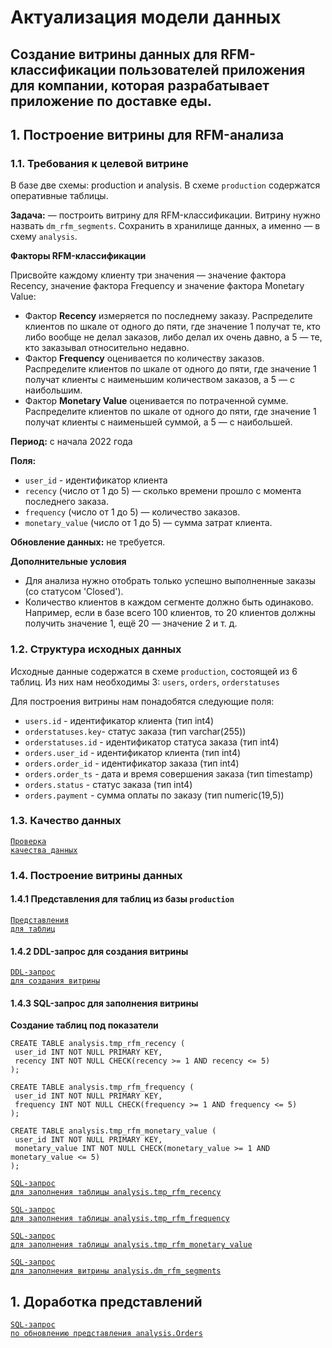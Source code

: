 # Актуализация модели данных
## Создание витрины данных для RFM-классификации пользователей приложения для компании, которая разрабатывает приложение по доставке еды.

## 1. Построение витрины для RFM-анализа
### 1.1. Требования к целевой витрине
В базе две схемы: production и analysis. В схеме `production` содержатся оперативные таблицы.

**Задача:** — построить витрину для RFM-классификации. 
Витрину нужно назвать `dm_rfm_segments`. Сохранить в хранилище данных, а именно — в схему `analysis`.

**Факторы RFM-классификации**

Присвойте каждому клиенту три значения — значение фактора Recency, значение фактора Frequency и значение фактора Monetary Value:
* Фактор **Recency** измеряется по последнему заказу. Распределите клиентов по шкале от одного до пяти, где значение 1 получат те, кто либо вообще не делал заказов, либо делал их очень давно, а 5 — те, кто заказывал относительно недавно.
* Фактор **Frequency** оценивается по количеству заказов. Распределите клиентов по шкале от одного до пяти, где значение 1 получат клиенты с наименьшим количеством заказов, а 5 — с наибольшим.
* Фактор **Monetary Value** оценивается по потраченной сумме. Распределите клиентов по шкале от одного до пяти, где значение 1 получат клиенты с наименьшей суммой, а 5 — с наибольшей.

**Период:** с начала 2022 года

**Поля:**
* `user_id` - идентификатор клиента
* `recency` (число от 1 до 5) — сколько времени прошло с момента последнего заказа.
* `frequency` (число от 1 до 5) — количество заказов.
* `monetary_value` (число от 1 до 5) — сумма затрат клиента.

**Обновление данных:** не требуется.

**Дополнительные условия**
* Для анализа нужно отобрать только успешно выполненные заказы (со статусом 'Closed').
* Количество клиентов в каждом сегменте должно быть одинаково. Например, если в базе всего 100 клиентов, то 20 клиентов должны получить значение 1, ещё 20 — значение 2 и т. д.

### 1.2. Структура исходных данных
Исходные данные содержатся в схеме `production`, состоящей из 6 таблиц. Из них нам необходимы 3: `users`, `orders`, `orderstatuses`

Для построения витрины нам понадобятся следующие поля:
* `users.id` - идентификатор клиента (тип int4)
* `orderstatuses.key`- статус заказа (тип varchar(255))
* `orderstatuses.id` - идентификатор статуса заказа (тип int4)
* `orders.user_id` - идентификатор клиента (тип int4)
* `orders.order_id` - идентификатор заказа (тип int4)
* `orders.order_ts` - дата и время совершения заказа (тип timestamp)
* `orders.status` -  статус заказа (тип int4)
* `orders.payment` - сумма оплаты по заказу (тип numeric(19,5))


### 1.3. Качество данных
<code>[Проверка качества данных](https://github.com/elenabityukova/RFM/blob/main/data_quality.md)</code>

###  1.4. Построение витрины данных

#### 1.4.1 Представления для таблиц из базы `production`
<code>[Представления для таблиц](https://github.com/elenabityukova/RFM/blob/main/views.sql)</code>

#### 1.4.2 DDL-запрос для создания витрины
<code>[DDL-запрос для создания витрины](https://github.com/elenabityukova/RFM/blob/main/datamart_ddl.sql)</code>

#### 1.4.3 SQL-запрос для заполнения витрины

**Создание таблиц под показатели**
```
CREATE TABLE analysis.tmp_rfm_recency (  
 user_id INT NOT NULL PRIMARY KEY,  
 recency INT NOT NULL CHECK(recency >= 1 AND recency <= 5)  
);  

CREATE TABLE analysis.tmp_rfm_frequency (  
 user_id INT NOT NULL PRIMARY KEY,  
 frequency INT NOT NULL CHECK(frequency >= 1 AND frequency <= 5)  
);  

CREATE TABLE analysis.tmp_rfm_monetary_value (  
 user_id INT NOT NULL PRIMARY KEY,  
 monetary_value INT NOT NULL CHECK(monetary_value >= 1 AND monetary_value <= 5)  
);  
```
<code>[SQL-запрос для заполнения таблицы analysis.tmp_rfm_recency](https://github.com/elenabityukova/RFM/blob/main/tmp_rfm_recency.sql)</code>

<code>[SQL-запрос для заполнения таблицы analysis.tmp_rfm_frequency](https://github.com/elenabityukova/RFM/blob/main/tmp_rfm_frequency.sql)</code>

<code>[SQL-запрос для заполнения таблицы analysis.tmp_rfm_monetary_value](https://github.com/elenabityukova/RFM/blob/main/tmp_rfm_monetary_value.sql)</code>

<code>[SQL-запрос для заполнения витрины analysis.dm_rfm_segments](https://github.com/elenabityukova/RFM/blob/main/datamart_query.sql)</code>

## 1. Доработка представлений

<code>[SQL-запрос по обновлению представления analysis.Orders](https://github.com/elenabityukova/RFM/blob/main/orders_view.sql)</code>
